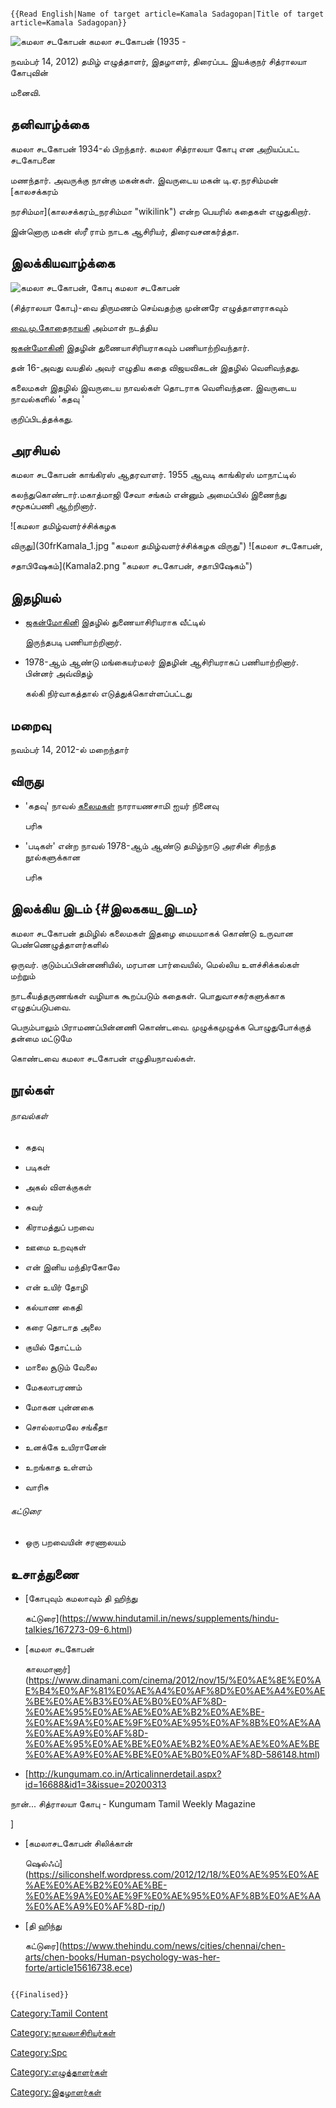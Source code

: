 ```{=mediawiki}
{{Read English|Name of target article=Kamala Sadagopan|Title of target article=Kamala Sadagopan}}
```
![கமலா சடகோபன்](Kamala_sadagopan.jpg "கமலா சடகோபன்") கமலா சடகோபன் (1935 -
நவம்பர் 14, 2012) தமிழ் எழுத்தாளர், இதழாளர், திரைப்பட இயக்குநர் சித்ராலயா கோபுவின்
மனைவி.

## தனிவாழ்க்கை

கமலா சடகோபன் 1934-ல் பிறந்தார். கமலா சித்ராலயா கோபு என அறியப்பட்ட சடகோபனை
மணந்தார். அவருக்கு நான்கு மகன்கள். இவருடைய மகன் டி.ஏ.நரசிம்மன் [காலசக்கரம்
நரசிம்மா](காலசக்கரம்_நரசிம்மா "wikilink") என்ற பெயரில் கதைகள் எழுதுகிறார்.
இன்னொரு மகன் ஸ்ரீ ராம் நாடக ஆசிரியர், திரைவசனகர்த்தா.

## இலக்கியவாழ்க்கை

![கமலா சடகோபன், கோபு](Kamalagopu.png "கமலா சடகோபன், கோபு") கமலா சடகோபன்
(சித்ராலயா கோபு)-வை திருமணம் செய்வதற்கு முன்னரே எழுத்தாளராகவும்
[வை.மு.கோதைநாயகி](வை.மு.கோதைநாயகி_அம்மாள் "wikilink") அம்மாள் நடத்திய
[ஜகன்மோகினி](ஜகன்மோகினி "wikilink") இதழின் துணையாசிரியராகவும் பணியாற்றிவந்தார்.
தன் 16-அவது வயதில் அவர் எழுதிய கதை விஜயவிகடன் இதழில் வெளிவந்தது.

கலைமகள் இதழில் இவருடைய நாவல்கள் தொடராக வெளிவந்தன. இவருடைய நாவல்களில் \'கதவு \'
குறிப்பிடத்தக்கது.

## அரசியல்

கமலா சடகோபன் காங்கிரஸ் ஆதரவாளர். 1955 ஆவடி காங்கிரஸ் மாநாட்டில்
கலந்துகொண்டார்.மகாத்மாஜி சேவா சங்கம் என்னும் அமைப்பில் இணைந்து சமூகப்பணி ஆற்றினார்.
![கமலா தமிழ்வளர்ச்சிக்கழக
விருது](30frKamala_1.jpg "கமலா தமிழ்வளர்ச்சிக்கழக விருது") ![கமலா சடகோபன்,
சதாபிஷேகம்](Kamala2.png "கமலா சடகோபன், சதாபிஷேகம்")

## இதழியல்

-   [ஜகன்மோகினி](ஜகன்மோகினி "wikilink") இதழில் துணையாசிரியராக வீட்டில்
    இருந்தபடி பணியாற்றினார்.
-   1978-ஆம் ஆண்டு மங்கையர்மலர் இதழின் ஆசிரியராகப் பணியாற்றினார். பின்னர் அவ்விதழ்
    கல்கி நிர்வாகத்தால் எடுத்துக்கொள்ளப்பட்டது

## மறைவு

நவம்பர் 14, 2012-ல் மறைந்தார்

## விருது

-   \'கதவு\' நாவல் [கலைமகள்](கலைமகள் "wikilink") நாராயணசாமி ஐயர் நினைவு
    பரிசு
-   \'படிகள்\' என்ற நாவல் 1978-ஆம் ஆண்டு தமிழ்நாடு அரசின் சிறந்த நூல்களுக்கான
    பரிசு

## இலக்கிய இடம் {#இலககய_இடம}

கமலா சடகோபன் தமிழில் கலைமகள் இதழை மையமாகக் கொண்டு உருவான பெண்ணெழுத்தாளர்களில்
ஒருவர். குடும்பப்பின்னணியில், மரபான பார்வையில், மெல்லிய உளச்சிக்கல்கள் மற்றும்
நாடகீயத்தருணங்கள் வழியாக கூறப்படும் கதைகள். பொதுவாசகர்களுக்காக எழுதப்படுபவை.
பெரும்பாலும் பிராமணப்பின்னணி கொண்டவை. முழுக்கமுழுக்க பொழுதுபோக்குத் தன்மை மட்டுமே
கொண்டவை கமலா சடகோபன் எழுதியநாவல்கள்.

## நூல்கள்

###### நாவல்கள்

-   கதவு
-   படிகள்
-   அகல் விளக்குகள்
-   சுவர்
-   கிராமத்துப் பறவை
-   ஊமை உறவுகள்
-   என் இனிய மந்திரகோலே
-   என் உயிர் தோழி
-   கல்யாண கைதி
-   கரை தொடாத அலை
-   குயில் தோட்டம்
-   மாலை சூடும் வேலை
-   மேகலாபரணம்
-   மோகன புன்னகை
-   சொல்லாமலே சங்கீதா
-   உனக்கே உயிரானேன்
-   உறங்காத உள்ளம்
-   வாரிசு

###### கட்டுரை

-   ஒரு பறவையின் சரணாலயம்

## உசாத்துணை

-   [கோபுவும் கமலாவும் தி ஹிந்து
    கட்டுரை](https://www.hindutamil.in/news/supplements/hindu-talkies/167273-09-6.html)
-   [கமலா சடகோபன்
    காலமானார்](https://www.dinamani.com/cinema/2012/nov/15/%E0%AE%8E%E0%AE%B4%E0%AF%81%E0%AE%A4%E0%AF%8D%E0%AE%A4%E0%AE%BE%E0%AE%B3%E0%AE%B0%E0%AF%8D-%E0%AE%95%E0%AE%AE%E0%AE%B2%E0%AE%BE-%E0%AE%9A%E0%AE%9F%E0%AE%95%E0%AF%8B%E0%AE%AA%E0%AE%A9%E0%AF%8D-%E0%AE%95%E0%AE%BE%E0%AE%B2%E0%AE%AE%E0%AE%BE%E0%AE%A9%E0%AE%BE%E0%AE%B0%E0%AF%8D-586148.html)
-   \[<http://kungumam.co.in/Articalinnerdetail.aspx?id=16688&id1=3&issue=20200313>

நான்\... சித்ராலயா கோபு - Kungumam Tamil Weekly Magazine

\]

-   [கமலாசடகோபன் சிலிக்கான்
    ஷெல்ஃப்](https://siliconshelf.wordpress.com/2012/12/18/%E0%AE%95%E0%AE%AE%E0%AE%B2%E0%AE%BE-%E0%AE%9A%E0%AE%9F%E0%AE%95%E0%AF%8B%E0%AE%AA%E0%AE%A9%E0%AF%8D-rip/)
-   [தி ஹிந்து
    கட்டுரை](https://www.thehindu.com/news/cities/chennai/chen-arts/chen-books/Human-psychology-was-her-forte/article15616738.ece)

```{=mediawiki}
{{Finalised}}
```
[Category:Tamil Content](Category:Tamil_Content "wikilink")
[Category:நாவலாசிரியர்கள்](Category:நாவலாசிரியர்கள் "wikilink")
[Category:Spc](Category:Spc "wikilink")
[Category:எழுத்தாளர்கள்](Category:எழுத்தாளர்கள் "wikilink")
[Category:இதழாளர்கள்](Category:இதழாளர்கள் "wikilink")
